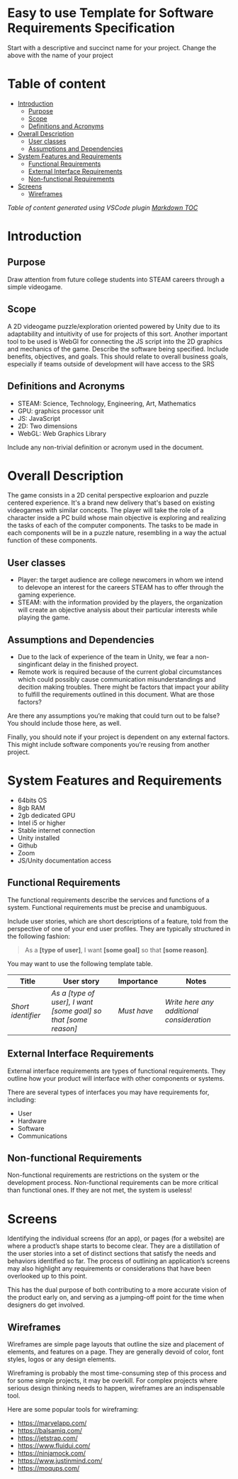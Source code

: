 # Easy to use Template for Software Requirements Specification
Start with a descriptive and succinct name for your project. Change the above with the name of your project

# Table of content

- [Introduction](#introduction)
    - [Purpose](#purpose)
    - [Scope](#scope)
    - [Definitions and Acronyms](#definitions-and-acronyms)
- [Overall Description](#overall-description)
    - [User classes](#user-classes)
    - [Assumptions and Dependencies](#assumptions-and-dependencies)
- [System Features and Requirements](#system-features-and-requirements)
    - [Functional Requirements](#functional-requirements)
    - [External Interface Requirements](#external-interface-requirements)
    - [Non-functional Requirements](#non-functional-requirements)
- [Screens](#screens)
    - [Wireframes](#wireframes)

_Table of content generated using VSCode plugin [Markdown TOC](https://marketplace.visualstudio.com/items?itemName=AlanWalk.markdown-toc)_

# Introduction

## Purpose
Draw attention from future college students into STEAM careers through a simple videogame.

## Scope
A 2D videogame puzzle/exploration oriented powered by Unity due to its adaptability and intuitivity of use for projects of this sort. Another important tool to be used is WebGl for connecting the JS script into the 2D graphics and mechanics of the game. 
Describe the software being specified. Include benefits, objectives, and goals. This should relate to overall business goals, especially if teams outside of development will have access to the SRS

## Definitions and Acronyms
- STEAM: Science, Technology, Engineering, Art, Mathematics
- GPU: graphics processor unit
- JS: JavaScript
- 2D: Two dimensions 
- WebGL: Web Graphics Library

Include any non-trivial definition or acronym used in the document.

# Overall Description
The game consists in a 2D cenital perspective exploarion and puzzle centered experience. It's a brand new delivery that's based on existing videogames with similar concepts.
The player will take the role of a character inside a PC build whose main objective is exploring and realizing the tasks of each of the computer components. The tasks to be made in each components will be in a puzzle nature, resembling in a way the actual function of these components.

## User classes
- Player: the target audience are college newcomers in whom we intend to delevope an interest for the careers STEAM has to offer through the gaming experience. 
- STEAM: with the information provided by the players, the organization will create an objective analysis about their particular interests while playing the game. 

## Assumptions and Dependencies
- Due to the lack of experience of the team in Unity, we fear a non-singinficant delay in the finished proyect.
- Remote work is required because of the current global circumstances which could possibly cause communication misunderstandings and decition making troubles.
There might be factors that impact your ability to fulfill the requirements outlined in this document. What are those factors?

Are there any assumptions you’re making that could turn out to be false? You should include those here, as well.

Finally, you should note if your project is dependent on any external factors. This might include software components you’re reusing from another project.

# System Features and Requirements
- 64bits OS
- 8gb RAM
- 2gb dedicated GPU
- Intel i5 or higher
- Stable internet connection
- Unity installed
- Github
- Zoom
- JS/Unity documentation access

## Functional Requirements
The functional requirements describe the services and functions of a system. Functional requirements must be precise and unambiguous.

Include user stories, which are short descriptions of a feature, told from the perspective of one of your end user profiles. They are typically structured in the following fashion:

> As a __[type of user]__, I want __[some goal]__ so that __[some reason]__.

You may want to use the following template table.

|Title|User story|Importance|Notes|
|---|---|---|---|
|_Short identifier_|_As a [type of user], I want [some goal] so that [some reason]_|_Must have_|_Write here any additional consideration_|

## External Interface Requirements
External interface requirements are types of functional requirements. They outline how your product will interface with other components or systems.

There are several types of interfaces you may have requirements for, including:
- User
- Hardware
- Software
- Communications

## Non-functional Requirements
Non-functional requirements are restrictions on the system or the development process. Non-functional requirements can be more critical than functional ones. If they are not met, the system is useless!

# Screens
Identifying the individual screens (for an app), or pages (for a website) are where a product’s shape starts to become clear. They are a distillation of the user stories into a set of distinct sections that satisfy the needs and behaviors identified so far. The process of outlining an application’s screens may also highlight any requirements or considerations that have been overlooked up to this point.

This has the dual purpose of both contributing to a more accurate vision of the product early on, and serving as a jumping-off point for the time when designers do get involved.

## Wireframes
Wireframes are simple page layouts that outline the size and placement of elements, and features on a page. They are generally devoid of color, font styles, logos or any design elements.

Wireframing is probably the most time-consuming step of this process and for some simple projects, it may be overkill. For complex projects where serious design thinking needs to happen, wireframes are an indispensable tool.

Here are some popular tools for wireframing:
- https://marvelapp.com/  
- https://balsamiq.com/ 
- https://jetstrap.com/ 
- https://www.fluidui.com/ 
- https://ninjamock.com/ 
- https://www.justinmind.com/ 
- https://moqups.com/
